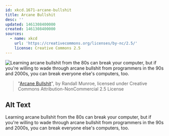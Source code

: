 ```yaml
---
id: xkcd.1671-arcane-bullshit
title: Arcane Bullshit
desc: ''
updated: 1461308400000
created: 1461308400000
sources:
  - name: xkcd
    url: 'https://creativecommons.org/licenses/by-nc/2.5/'
    license: Creative Commons 2.5
---
```

![Learning arcane bullshit from the 80s can break your computer, but if you're willing to wade through arcane bullshit from programmers in the 90s and 2000s, you can break everyone else's computers, too.](https://imgs.xkcd.com/comics/arcane_bullshit.png)
> "[Arcane Bullshit](https://xkcd.com/1671/)", by Randall Munroe, licensed under Creative Commons Attribution-NonCommercial 2.5 License

## Alt Text
Learning arcane bullshit from the 80s can break your computer, but if you're willing to wade through arcane bullshit from programmers in the 90s and 2000s, you can break everyone else's computers, too.
